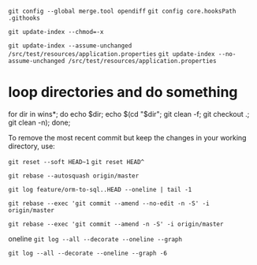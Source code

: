 `git config --global merge.tool opendiff`
`git config core.hooksPath .githooks`

`git update-index --chmod=-x`

`git update-index --assume-unchanged /src/test/resources/application.properties`
`git update-index --no-assume-unchanged /src/test/resources/application.properties`


# loop directories and do something

for dir in wins*; do echo $dir; echo $(cd "$dir"; git clean -f; git checkout .; git clean -n); done;

To remove the most recent commit but keep the changes in your working directory, use:

`git reset --soft HEAD~1`
`git reset HEAD^`

`git rebase --autosquash origin/master`

`git log feature/orm-to-sql..HEAD --oneline | tail -1`

`git rebase --exec 'git commit --amend --no-edit -n -S' -i origin/master`

`git rebase --exec 'git commit --amend -n -S' -i origin/master`


oneline
`git log --all --decorate --oneline --graph`

`git log --all --decorate --oneline --graph -6`